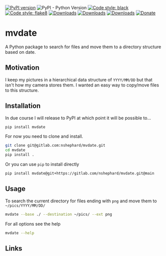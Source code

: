 [![PyPI version](https://badge.fury.io/py/mvdate.svg)](https://badge.fury.io/py/mvdate)
![PyPI - Python Version](https://img.shields.io/pypi/pyversions/mvdate)
[![Code style: black](https://img.shields.io/badge/code%20style-black-000000.svg)](https://github.com/psf/black)
[![Code style: flake8](https://img.shields.io/badge/code%20style-flake8-456789.svg)](https://github.com/psf/flake8)
[![Downloads](https://static.pepy.tech/badge/mvdate)](https://pepy.tech/project/mvdate)
[![Downloads](https://static.pepy.tech/badge/mvdate/month)](https://pepy.tech/project/mvdate)
[![Downloads](https://static.pepy.tech/badge/mvdate/week)](https://pepy.tech/project/mvdate)
[![Donate](https://liberapay.com/assets/widgets/donate.svg)](https://liberapay.com/slackline/donate)

# mvdate

A Python package to search for files and move them to a directory structure based on date.

## Motivation

I keep my pictures in a hierarchical data structure of `YYYY/MM/DD` but that isn't how my camera stores them. I wanted
an easy way to copy/move files to this structure.

## Installation

In due course I will release to PyPI at which point it will be possible to...

``` bash
pip install mvdate
```

For now you need to clone and install.

``` bash
git clone git@gitlab.com:nshephard/mvdate.git
cd mvdate
pip install .
```

Or you can use `pip` to install directly

``` bash
pip install mvdate@git+https://gitlab.com/nshephard/mvdate.git@main
```

## Usage

To search the current directory for files ending with `png` and move them to `~/pics/YYYY/MM/DD/`

``` bash
mvdate --base ./ --destination ~/pics/ --ext png
```

For all options see the help

``` bash
mvdate --help
```

## Links
